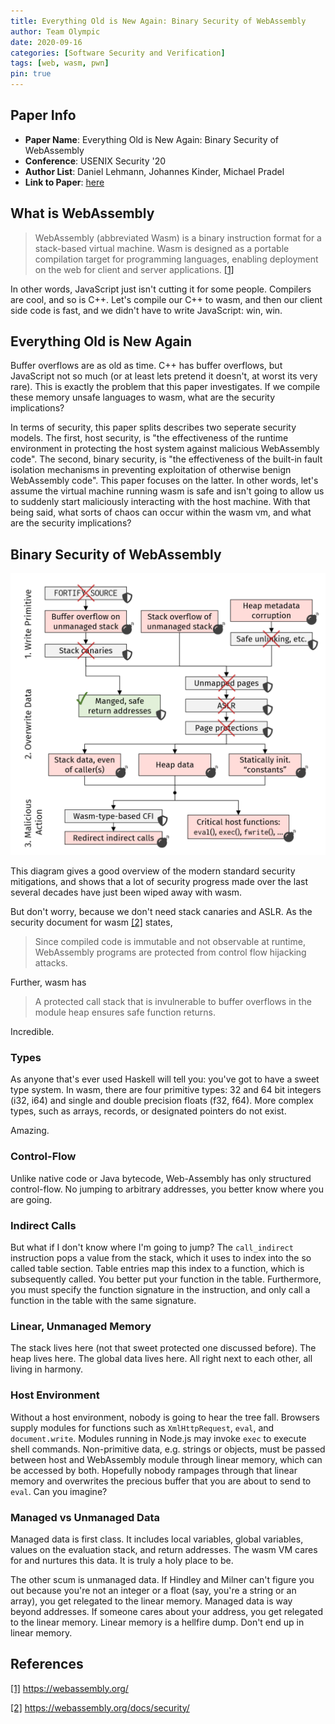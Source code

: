 ```yaml
---
title: Everything Old is New Again: Binary Security of WebAssembly
author: Team Olympic
date: 2020-09-16
categories: [Software Security and Verification]
tags: [web, wasm, pwn]
pin: true
---
```


## Paper Info
- **Paper Name**: Everything Old is New Again: Binary Security of WebAssembly
- **Conference**: USENIX Security '20
- **Author List**: Daniel Lehmann, Johannes Kinder, Michael Pradel
- **Link to Paper**: [here](https://www.usenix.org/system/files/sec20-lehmann.pdf)

## What is WebAssembly

> WebAssembly (abbreviated Wasm) is a binary instruction format for a stack-based virtual machine. Wasm is designed as a portable compilation target for programming languages, enabling deployment on the web for client and server applications.
[[1]](https://webassembly.org/)

In other words, JavaScript just isn't cutting it for some people. 
Compilers are cool, and so is C++. 
Let's compile our C++ to wasm, and then our client side code is fast, and we didn't have to write JavaScript: win, win.

## Everything Old is New Again

Buffer overflows are as old as time. 
C++ has buffer overflows, but JavaScript not so much (or at least lets pretend it doesn't, at worst its very rare).
This is exactly the problem that this paper investigates.
If we compile these memory unsafe languages to wasm, what are the security implications?

In terms of security, this paper splits describes two seperate security models.
The first, host security, is "the effectiveness of the runtime environment in protecting the host system against malicious WebAssembly code".
The second, binary security, is "the effectiveness of the built-in fault isolation mechanisms in preventing exploitation of otherwise benign WebAssembly code".
This paper focuses on the latter.
In other words, let's assume the virtual machine running wasm is safe and isn't going to allow us to suddenly start maliciously interacting with the host machine.
With that being said, what sorts of chaos can occur within the wasm vm, and what are the security implications?

## Binary Security of WebAssembly

![](/assets/img/2020-09-16-wasm/figure_1.png)

This diagram gives a good overview of the modern standard security mitigations, and shows that a lot of security progress made over the last several decades have just been wiped away with wasm. 

But don't worry, because we don't need stack canaries and ASLR.
As the security document for wasm [[2]](https://webassembly.org/docs/security/) states,
> Since compiled code is immutable and not observable at runtime, WebAssembly programs are protected from control flow hijacking attacks.

Further, wasm has
> A protected call stack that is invulnerable to buffer overflows in the module heap ensures safe function returns.

Incredible.

### Types
As anyone that's ever used Haskell will tell you: you've got to have a sweet type system.
In wasm, there are four primitive types:  32 and 64 bit integers (i32, i64) and single and double precision floats (f32, f64).
More complex types, such as arrays, records, or designated pointers do not exist.

Amazing.

### Control-Flow
Unlike native code or Java bytecode, Web-Assembly has only structured control-flow.
No jumping to arbitrary addresses, you better know where you are going.

### Indirect Calls
But what if I don't know where I'm going to jump?
The `call_indirect` instruction pops a value from the stack, which it uses to index into the so called table section. 
Table entries map this index to a function, which is subsequently called.
You better put your function in the table.
Furthermore, you must specify the function signature in the instruction, and only call a function in the table with the same signature.

### Linear, Unmanaged Memory
The stack lives here (not that sweet protected one discussed before).
The heap lives here.
The global data lives here.
All right next to each other, all living in harmony.

### Host Environment
Without a host environment, nobody is going to hear the tree fall.
Browsers supply modules for functions such as `XmlHttpRequest`, `eval`, and `document.write`.
Modules running in Node.js may invoke `exec` to execute shell commands.
Non-primitive data, e.g. strings or objects, must be passed between host and WebAssembly module through linear memory, which can be accessed by both.
Hopefully nobody rampages through that linear memory and overwrites the precious buffer that you are about to send to `eval`.
Can you imagine?

### Managed vs Unmanaged Data
Managed data is first class.
It includes local variables, global variables, values on the evaluation stack, and return addresses.
The wasm VM cares for and nurtures this data.
It is truly a holy place to be.

The other scum is unmanaged data.
If Hindley and Milner can't figure you out because you're not an integer or a float (say, you're a string or an array), you get relegated to the linear memory.
Managed data is way beyond addresses.
If someone cares about your address, you get relegated to the linear memory.
Linear memory is a hellfire dump.
Don't end up in linear memory.


## References
[[1]](https://webassembly.org/) https://webassembly.org/

[[2]](https://webassembly.org/docs/security/) https://webassembly.org/docs/security/
